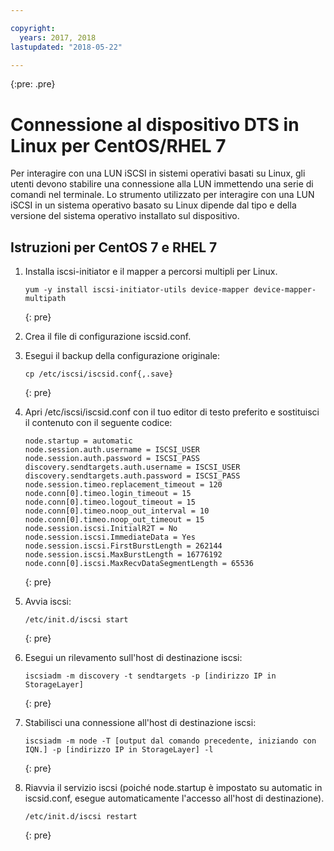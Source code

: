```yaml
---

copyright:
  years: 2017, 2018
lastupdated: "2018-05-22"

---
```

{:pre: .pre}

# Connessione al dispositivo DTS in Linux per CentOS/RHEL 7

Per interagire con una LUN iSCSI in sistemi operativi basati su Linux, gli utenti devono stabilire una connessione alla LUN immettendo una serie di comandi nel terminale. Lo strumento utilizzato per interagire con una LUN iSCSI in un sistema operativo basato su Linux dipende dal tipo e della versione del sistema operativo installato sul dispositivo.

## Istruzioni per CentOS 7 e RHEL 7

1. Installa iscsi-initiator e il mapper a percorsi multipli per Linux.
   ```
   yum -y install iscsi-initiator-utils device-mapper device-mapper-multipath
   ```
   {: pre}

2. Crea il file di configurazione iscsid.conf.

3. Esegui il backup della configurazione originale:
   ```
   cp /etc/iscsi/iscsid.conf{,.save}
   ```
   {: pre}

4. Apri /etc/iscsi/iscsid.conf con il tuo editor di testo preferito e sostituisci il contenuto con il seguente codice:
   ```
   node.startup = automatic
   node.session.auth.username = ISCSI_USER
   node.session.auth.password = ISCSI_PASS
   discovery.sendtargets.auth.username = ISCSI_USER
   discovery.sendtargets.auth.password = ISCSI_PASS
   node.session.timeo.replacement_timeout = 120
   node.conn[0].timeo.login_timeout = 15
   node.conn[0].timeo.logout_timeout = 15
   node.conn[0].timeo.noop_out_interval = 10
   node.conn[0].timeo.noop_out_timeout = 15
   node.session.iscsi.InitialR2T = No
   node.session.iscsi.ImmediateData = Yes
   node.session.iscsi.FirstBurstLength = 262144
   node.session.iscsi.MaxBurstLength = 16776192
   node.conn[0].iscsi.MaxRecvDataSegmentLength = 65536
   ```
   {: pre}

5. Avvia iscsi:<br/>
   ```
   /etc/init.d/iscsi start
   ```
   {: pre}

6. Esegui un rilevamento sull'host di destinazione iscsi:<br/>
   ```
   iscsiadm -m discovery -t sendtargets -p [indirizzo IP in StorageLayer]
   ```
   {: pre}

7. Stabilisci una connessione all'host di destinazione iscsi:<br/>
   ```
   iscsiadm -m node -T [output dal comando precedente, iniziando con IQN.] -p [indirizzo IP in StorageLayer] -l
   ```
   {: pre}

8. Riavvia il servizio iscsi (poiché node.startup è impostato su automatic in iscsid.conf, esegue automaticamente l'accesso all'host di destinazione).<br/>
   ```
   /etc/init.d/iscsi restart
   ```
   {: pre}
